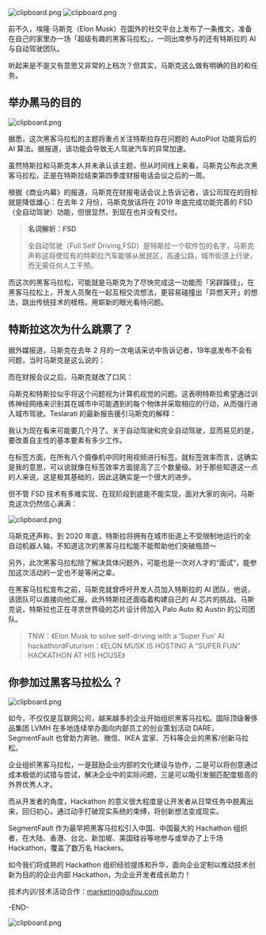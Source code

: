 

<img referrerpolicy="no-referrer" data-src="/img/bVbDJvh" src="https://cdn.segmentfault.com/v-5e154194/global/img/squares.svg" alt="clipboard.png" title="clipboard.png">

<img referrerpolicy="no-referrer" data-src="/img/bVbDJvk" src="https://cdn.segmentfault.com/v-5e154194/global/img/squares.svg" alt="clipboard.png" title="clipboard.png">

前不久，埃隆·马斯克（Elon Musk）在国外的社交平台上发布了一条推文，准备在自己的家里办一场「超级有趣的黑客马拉松」，一同出席参与的还有特斯拉的 AI 与自动驾驶团队。

听起来是不是又有意思又非常的上档次？但其实，马斯克这么做有明确的目的和任务。

## 举办黑马的目的

<img referrerpolicy="no-referrer" data-src="/img/bVbDJvm" src="https://cdn.segmentfault.com/v-5e154194/global/img/squares.svg" alt="clipboard.png" title="clipboard.png">

据悉，这次黑客马拉松的主题将重点关注特斯拉存在问题的 AutoPilot 功能背后的 AI 算法。据报道，该功能会导致无人驾驶汽车的异常加速。

虽然特斯拉和马斯克本人并未承认该主题，但从时间线上来看，马斯克公布此次黑客马拉松，正是在特斯拉结束第四季度财报电话会议之后的一周。

根据《商业内幕》的报道，马斯克在财报电话会议上告诉记者，该公司现在的目标就是降低雄心：在去年 2 月份，马斯克放话将在 2019 年底完成功能完善的 FSD（全自动驾驶）功能，但很显然，到现在也并没有交付。

>**名词解析：FSD**
>
>全自动驾驶（Full Self Driving,FSD）是特斯拉一个软件包的名字，马斯克声称这将使现有的特斯拉汽车能够从居民区，高速公路，城市街道上行驶，而无需任何人工干预。

而这次的黑客马拉松，可能就是马斯克为了尽快完成这一功能而「另辟蹊径」，在黑客马拉松上，开发人员聚在一起互相交流想法，更容易碰撞出「异想天开」的想法，跳出传统技术的桎梏，用崭新的眼光看待问题。

## 特斯拉这次为什么跳票了？

据外媒报道，马斯克在去年 2 月的一次电话采访中告诉记者，19年底发布不会有问题，当时马斯克是这么说的：

而在财报会议之后，马斯克就改了口风：

马斯克和特斯拉似乎将这个问题视为计算机视觉的问题。这表明特斯拉希望通过训练神经网络来识别其在城市中可能遇到的每个物体并采取相应的行动，从而强行进入城市驾驶。Teslarati 的最新报告援引马斯克的解释：

我认为现在看来可能要几个月了。关于自动驾驶和完全自动驾驶，显而易见的是，要改善自主性的基本要素有多少工作。

在标签方面，在所有八个摄像机中同时用视频进行标签。就标签效率而言，这确实是我的意思，可以说就像在标签效率方面提高了三个数量级。对于那些知道这一点的人来说，这是极其基础的，因此这确实是一个很大的进步。

但不管 FSD 技术有多难实现、在现阶段到底能不能实现，面对大家的询问，马斯克这次仍然信心满满：

<img referrerpolicy="no-referrer" data-src="/img/bVbDJvH" src="https://cdn.segmentfault.com/v-5e154194/global/img/squares.svg" alt="clipboard.png" title="clipboard.png">

马斯克还声称，到 2020 年底，特斯拉将拥有在城市街道上不受限制地运行的全自动机器人轴，不知道这次的黑客马拉松能不能帮助他们突破瓶颈～

另外，此次黑客马拉松除了解决具体问题外，可能也是一次对人才的“面试”，能参加这次活动的一定也不是等闲之辈。

在黑客马拉松宣布之前，马斯克就曾呼吁开发人员加入特斯拉的 AI 团队，他说，该团队可以直接向他汇报。此外特斯拉还面临着构建自己的 AI 芯片的挑战。马斯克说，特斯拉也正在寻求世界级的芯片设计师加入 Palo Auto 和 Austin 的公司团队。


>
>TNW：《Elon Musk to solve self-driving with a ‘Super Fun’ AI hackathon》Futurism：《ELON MUSK IS HOSTING A “SUPER FUN” HACKATHON AT HIS HOUSE》

## 你参加过黑客马拉松么？

<img referrerpolicy="no-referrer" data-src="/img/bVbDJvJ" src="https://cdn.segmentfault.com/v-5e154194/global/img/squares.svg" alt="clipboard.png" title="clipboard.png">

如今，不仅仅是互联网公司，越来越多的企业开始组织黑客马拉松。国际顶级奢侈品集团 LVMH 在多地连续举办面向内部员工的创业策划活动 DARE，SegmentFault 也曾助力奔驰、微信、IKEA 宜家、万科等企业的黑客/创新马拉松。

企业组织黑客马拉松，一是鼓励企业内部的文化建设与协作，二是可以将创意通过成本极低的试错与尝试，解决企业中的实际问题，三是可以吸引发掘匹配度极高的外界优秀人才。

而从开发者的角度，Hackathon 的意义很大程度是让开发者从日常任务中脱离出来，回归初心，通过动手打破现实系统的束缚，将创新想法变成现实。

SegmentFault 作为最早把黑客马拉松引入中国、中国最大的 Hachathon 组织者，在大陆、香港、台北、新加坡、美国硅谷等地参与或举办了上千场 Hackathon，覆盖了数万名 Hackers。

如今我们将成熟的 Hackathon 组织经验提炼和升华，面向企业定制以推动技术创新为目的的企业内部 Hackathon，为企业开发者成长助力！

技术内训/技术活动合作：marketing@sifou.com

-END-

<img referrerpolicy="no-referrer" data-src="/img/bVbDJvL" src="https://cdn.segmentfault.com/v-5e154194/global/img/squares.svg" alt="clipboard.png" title="clipboard.png">
